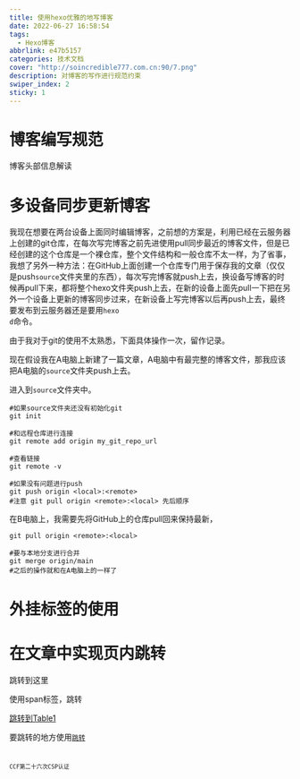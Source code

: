 ```yaml
---
title: 使用hexo优雅的地写博客
date: 2022-06-27 16:58:54
tags: 
  - Hexo博客
abbrlink: e47b5157
categories: 技术文档
cover: "http://soincredible777.com.cn:90/7.png"
description: 对博客的写作进行规范约束
swiper_index: 2
sticky: 1
---
```




# 博客编写规范

博客头部信息解读



# 多设备同步更新博客



我现在想要在两台设备上面同时编辑博客，之前想的方案是，利用已经在云服务器上创建的git仓库，在每次写完博客之前先进使用pull同步最近的博客文件，但是已经创建的这个仓库是一个裸仓库，整个文件结构和一般仓库不太一样，为了省事，我想了另外一种方法：在GitHub上面创建一个仓库专门用于保存我的文章（仅仅是push<code>source</code>文件夹里的东西），每次写完博客就push上去，换设备写博客的时候再pull下来，都将整个hexo文件夹push上去，在新的设备上面先pull一下把在另外一个设备上更新的博客同步过来，在新设备上写完博客以后再push上去，最终要发布到云服务器还是要用<code>hexo d</code>命令。

由于我对于git的使用不太熟悉，下面具体操作一次，留作记录。

现在假设我在A电脑上新建了一篇文章，A电脑中有最完整的博客文件，那我应该把A电脑的<code>source</code>文件夹push上去。

进入到<code>source</code>文件夹中。

```shell
#如果source文件夹还没有初始化git
git init

#和远程仓库进行连接
git remote add origin my_git_repo_url

#查看链接
git remote -v

#如果没有问题进行push
git push origin <local>:<remote>
#注意 git pull origin <remote>:<local> 先后顺序

```

在B电脑上，我需要先将GitHub上的仓库pull回来保持最新，

```shell
git pull origin <remote>:<local>

#要与本地分支进行合并
git merge origin/main
#之后的操作就和在A电脑上的一样了

```

# 外挂标签的使用





# 在文章中实现页内跳转

<a id = "table">跳转到这里</a>

使用span标签，跳转











[跳转到Table1](#table)













































































要跳转的地方使用<code>[跳转](#这里要一样)<code>

CCF第二十六次CSP认证

